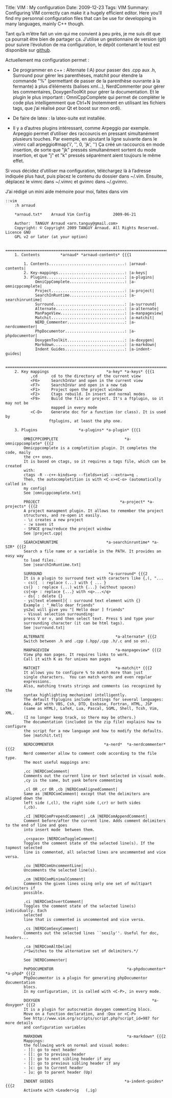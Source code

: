 Title: VIM : My configuration 
Date: 2009-12-23
Tags: VIM 
Summary: Configuring VIM correctly can make it a hugely efficient editor. Here you'll find my personnal configuration files that can be use for developping in many languages, mainly C++ though.


Tant qu’à m’être fait un vim qui me convient à peu près, je me suis dit que ça
pourrait être bien de partager ça. J’utilise un gestionnaire de version (git)
pour suivre l’évolution de ma configuration, le dépôt contenant le tout est
disponible sur [github](http://github.com/geenux/vim_config/).

Actuellement ma configuration permet :

* De programmer en c++ : Alternate (:A) pour passer des .cpp aux .h, Surround pour gérer les parenthèses, matchit pour étendre la commande "%" (permettant de passer de la parenthèse ouvrante à la fermante) à plus d’éléments (balises xml…), NerdCommenter pour gérer les commentaires, DoxygenToolKit pour gérer la documentation. Et le plugin le plus important : OmniCppComplete qui permet de compléter le code plus intelligemment que Ctrl+N (notemment en utilisant les fichiers tags, que j’ai réalisé pour Qt et boost sur mon ordi).

* De faire de latex : la latex-suite est installée.

* Il y a d’autres plugins intéressant, comme Arpeggio par exemple. Arpeggio permet d’utiliser des raccourcis en pressant simultanément plusieurs touches.
Par exemple, en ajoutant la ligne suivante dans le .vimrc
call arpeggio#map('i', '', 0, 'jk', '')
Ça créé un raccourcis en mode insertion, de sorte que "jk" pressés simultanément sortent du mode insertion, et que "j" et "k" pressés séparément aient toujours le même effet.

Si vous décidez d’utiliser ma configuration, téléchargez là à l’adresse indiquée plus haut, puis placez le contenu du dossier dans ~/.vim. Ensuite, déplacez le vimrc dans ~/.vimrc et gvimrc dans ~/.gvimrc.

J’ai rédigé un mini aide mémoire pour moi, faites dans vim 

    ::vim
        :h arnaud


~~~~~~~~~~~~~~~~~~~~~~~~~~~~~~
    *arnaud.txt*	Arnaud Vim Config          2009-06-21
    
    Author:  TANGUY Arnaud <arn.tanguy@gmail.com>
    Copyright: © Copyright 2009 TANGUY Arnaud. All Rights Reserved. Licence GNU
    GPL v2 or later (at your option)
    
    ==============================================================================
    1. Contents			*arnaud* *arnaud-contents* {{{1
    
    	1. Contents.................................: |arnaud-contents|
    	2. Key-mappings.............................: |a-keys|
        3. Plugins..................................: |a-plugins|
    	     OmniCppComplete........................: |a-omnicppcomplete|
    	     Project................................: |a-project|
    	     SearchInRuntime........................: |a-searchinruntime|
    	     Surround...............................: |a-surround|
    	     Alternate..............................: |a-alternate|
             ManPageView............................: |a-manpageview|
             Matchit................................: |a-matchit|
             NERD_Commenter.........................: |a-nerdcommenter|
             PhpDocumentor..........................: |a-phpdocumentor|
             DoxygenToolkit.........................: |a-doxygen|
             Markdown...............................: |a-markdown|
             Indent Guides..........................: |a-indent-guides|
    
    ==============================================================================
    2. Key mappings                         *a-key* *a-keys* {{{1
           ,cd      cd to the directory of the current view
           <F6>     SearchInVar and open in the current view
           <F7>     SearchInVar and open in a new tab
           <F1>     Project open the project window
           <F2>     Ctags rebuild. In insert and normal modes
           <F9>     Build the file or project. It's a ftplugin, so it may not be
                    mapped in every mode
           <C-D>    Generate doc for a function (or class). It is used by
                   ftplugins, at least the php one.
    
    3. Plugins                  *a-plugins* *a-plugin* {{{1
    
        OMNICPPCOMPLETE                             *a-omnicppcomplete* {{{2
        Omnicppcomplete is a completition plugin. It completes the code, maily
        the c++ ones.
        It is based on ctags, so it requires a tags file, which can be created
        with:
        ctags -R --c++-kinds=+p --fields=+iaS --extra=+q .
        Then, the autocompletition is with <C-x><C-o> (automatically called in
        my config)
        See |omnicppcomplete.txt|
    
        PROJECT                                   *a-project* *a-projects* {{{2
        A project managment plugin. It allows to remember the project
        structures, and re-open it easily.
        - \c creates a new project
        - :w saves it
        - SPACE grow/reduce the project window
        See |project.cpp|
    
        SEARCHINRUNTIME                     *a-searchinruntime* *a-SIR* {{{2
        Search a file name or a variable in the PATH. It provides an easy way
        to load files.
        See |searchInRuntime.txt|
    
        SURROUND                             *a-surround* {{{2
        It is a plugin to surround text with caracters like {,(, "...
        - cs({  : replace (...) with { ... }
        cs(}  : replace (...) with {...} (without spaces)
        cs{<q> : replace {...} with <q>...</q>
        - ds{ : delete {}
        - ys[text element]{ : surround text element with {}
        Example : "_Hello dear friends"
        ys2w[ will give you "[ Hello dear ] friends"
        - Visual selection surrounding:
        press V or v, and then select text. Press S and type your
        surrounding character (it can be html tags).
        See |surround.txt|
    
        ALTERNATE                               *a-alternate* {{{2
        Switch between .h and .cpp (.hpp/.cpp .h/.c and so on).
    
        MANPAGEVIEW                             *a-manpageview* {{{2
        View php man pages. It requires links to work.
        Call it with K as for unixes man pages
    
        MATCHIT                                 *a-matchit* {{{2
        It allows you to configure % to match more than just
        single characters.  You can match words and even regular
        expressions.
        Also, matching treats strings and comments (as recognized by the
        syntax highlighting mechanism) intelligently.
        The default ftplugins include settings for several languages:
        Ada, ASP with VBS, Csh, DTD, Essbase, Fortran, HTML, JSP
        (same as HTML), LaTeX, Lua, Pascal, SGML, Shell, Tcsh, Vim, XML.
        (I no longer keep track, so there may be others.)
        The documentation (included in the zip file) explains how to configure
        the script for a new language and how to modify the defaults.
        See |matchit.txt|
    
        NERDCOMMENTER                      *a-nerd*  *a-nerdcommenter* {{{2
        Nerd commenter allow to comment code according to the file type.
        The most useful mappings are:
    
        ,cc |NERDComComment|
        Comments out the current line or text selected in visual mode.
        ,cy is the same, but yank before commenting
    
        ,cl OR ,cr OR ,cb |NERDComAlignedComment|
        Same as |NERDComComment| except that the delimiters are aligned down the
        left side (,cl), the right side (,cr) or both sides
        (,cb).
    
        ,cI |NERDComPrependComment| ,cA |NERDComAppendComment|
        Comment before/after the current line. Adds comment delimiters to the end of line and goes
        into insert mode  between them.
    
        ,c<space> |NERDComToggleComment|
        Toggles the comment state of the selected line(s). If the topmost selected
        line is commented, all selected lines are uncommented and vice versa.
    
        ,cu |NERDComUncommentLine|
        Uncomments the selected line(s).
    
        ,cm |NERDComMinimalComment|
        Comments the given lines using only one set of multipart delimiters if
        possible.
    
        ,ci |NERDComInvertComment|
        Toggles the comment state of the selected line(s) individually. Each
        selected
        line that is commented is uncommented and vice versa.
    
        ,cs |NERDComSexyComment|
        Comments out the selected lines ``sexily''. Useful for doc, headers...
    
        ,ca |NERDComAltDelim|
        /*Switches to the alternative set of delimiters.*/
    
        See |NERDCommenter|
    
        PHPDOCUMENTOR                                *a-phpdocumentor* *a-phpd* {{{2
        PhpDocumentor is a plugin for generating phpDocumentor documentation
        blocs.
        In my configuration, it is called with <C-P>, in every mode.
    
        DOXYGEN                                                 *a-doxygen* {{{2
        It is a plugin for autocreatin doxygen commenting blocs.
        Move on a function declaration, and :Dox or <C-P>
        See http://www.vim.org/scripts/script.php?script_id=987 for more details
        and configuration variables
    
        MARKDOWN                                     *a-markdown* {{{2
        Mappings:
        the following work on normal and visual modes:
        - ]]: go to next header
        - [[: go to previous header
        - ][: go to next sibling header if any
        - []: go to previous sibling header if any
        - ]c: go to Current header
        - ]u: go to parent header (Up)
    
        INDENT GUIDES                               *a-indent-guides* {{{2
        Activate with <Leader>ig   (,ig)
~~~~~~~~~~~~~~~~~~~~~~~~~~~~~~~~~~~~~~~~~~~~ 
